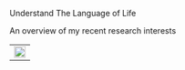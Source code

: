 Understand The Language of Life

An overview of my recent research interests

<div>
<table border="0">
  <tr>
    <td width="100%">
     <img src="research_area.png" width="100%">
    </td>
  </tr>
</table>
</div>


